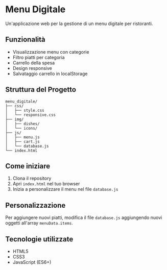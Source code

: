 # Menu Digitale

Un'applicazione web per la gestione di un menu digitale per ristoranti.

## Funzionalità

- Visualizzazione menu con categorie
- Filtro piatti per categoria
- Carrello della spesa
- Design responsive
- Salvataggio carrello in localStorage

## Struttura del Progetto

```
menu_digitale/
├── css/
│   ├── style.css
│   └── responsive.css
├── img/
│   ├── dishes/
│   └── icons/
├── js/
│   ├── menu.js
│   ├── cart.js
│   └── database.js
└── index.html
```

## Come iniziare

1. Clona il repository
2. Apri `index.html` nel tuo browser
3. Inizia a personalizzare il menu nel file `database.js`

## Personalizzazione

Per aggiungere nuovi piatti, modifica il file `database.js` aggiungendo nuovi oggetti all'array `menuData.items`.

## Tecnologie utilizzate

- HTML5
- CSS3
- JavaScript (ES6+) 